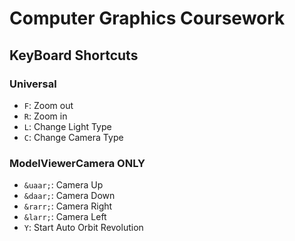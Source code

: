 # Computer Graphics Coursework

## KeyBoard Shortcuts

### Universal

* `F`: Zoom out
* `R`: Zoom in
* `L`: Change Light Type
* `C`: Change Camera Type


### ModelViewerCamera ONLY
* `&uaar;`: Camera Up 
* `&daar;`: Camera Down
* `&rarr;`: Camera Right
* `&larr;`: Camera Left
* `Y`: Start Auto Orbit Revolution